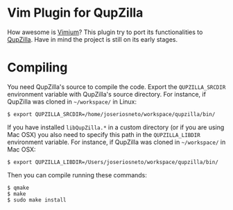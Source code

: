 # Vim Plugin for QupZilla
How awesome is [Vimium](https://github.com/philc/vimium)? This plugin try to port its functionalities to [QupZilla](https://github.com/QupZilla/qupzilla). Have in mind the project is still on its early stages. 

# Compiling
You need QupZilla's source to compile the code. Export the `QUPZILLA_SRCDIR` environment variable with QupZilla's source directory. For instance, if QupZilla was cloned in `~/workspace/` in Linux:

    $ export QUPZILLA_SRCDIR=/home/joseriosneto/workspace/qupzilla/bin/

If you have installed `libQupZilla.*` in a custom directory (or if you are using Mac OSX) you also need to specify this path in the `QUPZILLA_LIBDIR` environment variable. For instance, if QupZilla was cloned in `~/workspace/` in Mac OSX:

    $ export QUPZILLA_LIBDIR=/Users/joseriosneto/workspace/qupzilla/bin/

Then you can compile running these commands:

    $ qmake
    $ make
    $ sudo make install
